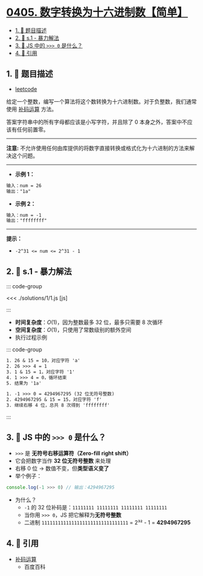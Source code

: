 # [0405. 数字转换为十六进制数【简单】](https://github.com/tnotesjs/TNotes.leetcode/tree/main/notes/0405.%20%E6%95%B0%E5%AD%97%E8%BD%AC%E6%8D%A2%E4%B8%BA%E5%8D%81%E5%85%AD%E8%BF%9B%E5%88%B6%E6%95%B0%E3%80%90%E7%AE%80%E5%8D%95%E3%80%91)

<!-- region:toc -->

- [1. 📝 题目描述](#1--题目描述)
- [2. 🎯 s.1 - 暴力解法](#2--s1---暴力解法)
- [3. 🤔 JS 中的 `>>> 0` 是什么？](#3--js-中的--0-是什么)
- [4. 🔗 引用](#4--引用)

<!-- endregion:toc -->

## 1. 📝 题目描述

- [leetcode](https://leetcode.cn/problems/convert-a-number-to-hexadecimal/)

给定一个整数，编写一个算法将这个数转换为十六进制数。对于负整数，我们通常使用 [补码运算][1] 方法。

答案字符串中的所有字母都应该是小写字符，并且除了 0 本身之外，答案中不应该有任何前置零。

---

**注意:** 不允许使用任何由库提供的将数字直接转换或格式化为十六进制的方法来解决这个问题。

---

- **示例 1：**

```txt
输入：num = 26
输出："1a"
```

- **示例 2：**

```txt
输入：num = -1
输出："ffffffff"
```

---

**提示：**

- `-2^31 <= num <= 2^31 - 1`

## 2. 🎯 s.1 - 暴力解法

::: code-group

<<< ./solutions/1/1.js [js]

:::

- **时间复杂度**：$O(1)$，因为整数最多 32 位，最多只需要 8 次循环
- **空间复杂度**：$O(1)$，只使用了常数级别的额外空间
- 执行过程示例

::: code-group

```txt [以 num = 26 为例]
1. 26 & 15 = 10，对应字符 'a'
2. 26 >>> 4 = 1
3. 1 & 15 = 1，对应字符 '1'
4. 1 >>> 4 = 0，循环结束
5. 结果为 '1a'
```

```txt [以 num = -1 为例]
1. -1 >>> 0 = 4294967295 (32 位无符号整数)
2. 4294967295 & 15 = 15，对应字符 'f'
3. 继续右移 4 位，总共 8 次得到 'ffffffff'
```

:::

## 3. 🤔 JS 中的 `>>> 0` 是什么？

- `>>>` 是 **无符号右移运算符（Zero-fill right shift）**
- 它会把数字当作 **32 位无符号整数** 来处理
- 右移 0 位 → 数值不变，但**类型语义变了**
- 举个例子：

```js
console.log(-1 >>> 0) // 输出：4294967295
```

- 为什么？
  - `-1` 的 32 位补码是：`11111111 11111111 11111111 11111111`
  - 当你用 `>>> 0`，JS 把它解释为**无符号整数**
  - 二进制 `11111111111111111111111111111111` = 2³² - 1 = **4294967295**

## 4. 🔗 引用

- [补码运算][1]
  - 百度百科

[1]: https://baike.baidu.com/item/%E8%A1%A5%E7%A0%81/6854613?fr=aladdin
